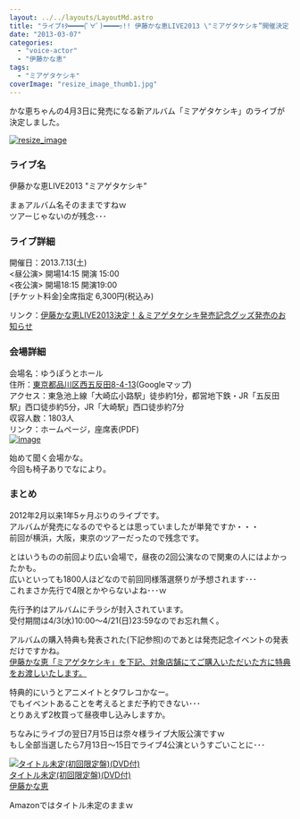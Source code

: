 ```yaml
---
layout: ../../layouts/LayoutMd.astro
title: "ライブｷﾀ━━━━(ﾟ∀ﾟ)━━━━ｯ!! 伊藤かな恵LIVE2013 \"ミアゲタケシキ”開催決定！"
date: "2013-03-07"
categories: 
  - "voice-actor"
  - "伊藤かな恵"
tags: 
  - "ミアゲタケシキ"
coverImage: "resize_image_thumb1.jpg"
---
```


かな恵ちゃんの4月3日に発売になる新アルバム「ミアゲタケシキ」のライブが決定しました。

[![resize_image](images/resize_image_thumb.jpg "resize_image")](//mizuka123.net/wp-content/uploads/2013/03/resize_image.jpg)

### ライブ名

伊藤かな恵LIVE2013 "ミアゲタケシキ”

まぁアルバム名そのままですねｗ  
ツアーじゃないのが残念･･･

### ライブ詳細

  
開催日：2013.7.13(土)  
<昼公演> 開場14:15 開演 15:00  
<夜公演> 開場18:15 開演19:00  
\[チケット料金\]全席指定 6,300円(税込み)

リンク：[伊藤かな恵LIVE2013決定！＆ミアゲタケシキ発売記念グッズ発売のお知らせ](http://www.lantis.jp/news.php?id=1362571200)

### 会場詳細

会場名：ゆうぽうとホール  
住所：[東京都品川区西五反田8-4-13](https://maps.google.co.jp/maps?q=%E6%9D%B1%E4%BA%AC%E9%83%BD%E5%93%81%E5%B7%9D%E5%8C%BA%E8%A5%BF%E4%BA%94%E5%8F%8D%E7%94%B08-4-13&ie=UTF-8&hq=&hnear=0x60188afaa9c1a3b7:0xddbffa25df1dfe0a,%E6%9D%B1%E4%BA%AC%E9%83%BD%E5%93%81%E5%B7%9D%E5%8C%BA%E8%A5%BF%E4%BA%94%E5%8F%8D%E7%94%B0%EF%BC%98%E4%B8%81%E7%9B%AE%EF%BC%94%E2%88%92%EF%BC%91%EF%BC%93&gl=jp&ei=VHg4UfSPMcTOkwWrpoH4Dw&ved=0COQBELYD)(Googleマップ)  
アクセス：東急池上線「大崎広小路駅」徒歩約1分，都営地下鉄・JR「五反田駅」西口徒歩約5分，JR「大崎駅」西口徒歩約7分  
収容人数：1803人  
リンク：ホームページ，座席表(PDF)  
[![image](images/image_thumb8.png "image")](//mizuka123.net/wp-content/uploads/2013/03/image8.png)

始めて聞く会場かな。  
今回も椅子ありでなにより。

### まとめ

2012年2月以来1年5ヶ月ぶりのライブです。  
アルバムが発売になるのでやるとは思っていましたが単発ですか・・・  
前回が横浜，大阪，東京のツアーだったので残念です。

とはいうものの前回より広い会場で，昼夜の2回公演なので関東の人にはよかったかも。  
広いといっても1800人ほどなので前回同様落選祭りが予想されます･･･  
これまさか先行で4限とかやらないよね･･･ｗ

先行予約はアルバムにチラシが封入されています。  
受付期間は4/3(水)10:00～4/21(日)23:59なのでお忘れ無く。

アルバムの購入特典も発表された(下記参照)のであとは発売記念イベントの発表だけですかね。  
[伊藤かな恵「ミアゲタケシキ」を下記、対象店舗にてご購入いただいた方に特典をお渡しいたします。](http://www.lantis.jp/news.php?id=1362626642)

特典的にいうとアニメイトとタワレコかなー。  
でもイベントあることを考えるとまだ予約できない･･･  
とりあえず2枚買って昼夜申し込みしますか。

ちなみにライブの翌日7月15日は奈々様ライブ大阪公演ですｗ  
もし全部当選したら7月13日～15日でライブ4公演というすごいことに･･･

[![タイトル未定(初回限定盤)(DVD付)](images/no-image-no-ciu._AA160_.gif)  
タイトル未定(初回限定盤)(DVD付)  
伊藤かな恵](https://www.amazon.co.jp/exec/obidos/ASIN/B00B27Q0RM/mizuka123-22/ref=nosim)

Amazonではタイトル未定のままｗ
